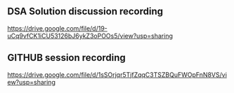 ## DSA Solution discussion recording

https://drive.google.com/file/d/19-uCq9vfCK1iCU53126bJ6ykZ3oPOOs5/view?usp=sharing

## GITHUB session recording

https://drive.google.com/file/d/1sSOrjqr5TjfZqqC3TSZBQuFWOpFnN8VS/view?usp=sharing


